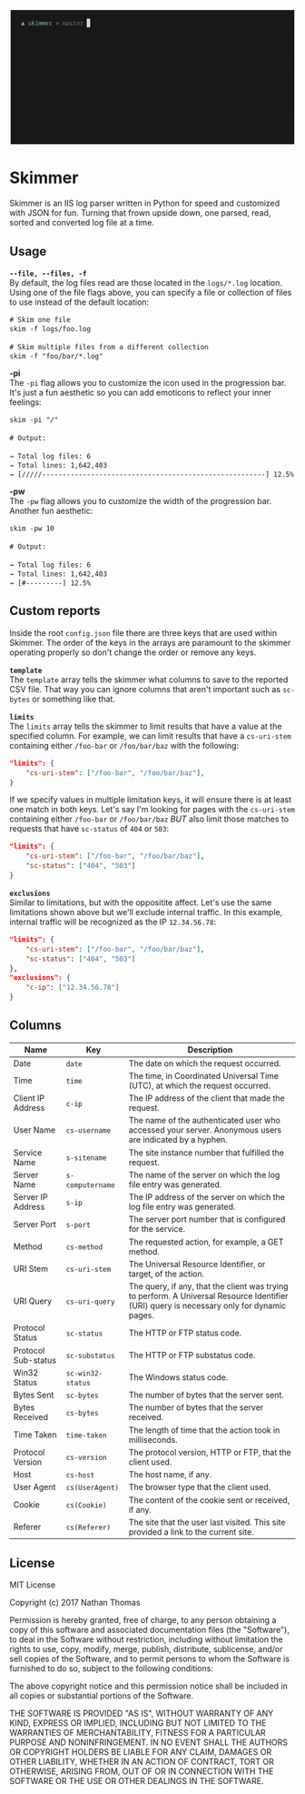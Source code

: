 <p align="center">
    <img src="demo.gif" width="500">
</p>

# Skimmer
Skimmer is an IIS log parser written in Python for speed and customized with JSON for fun. Turning that frown upside down, one parsed, read, sorted and converted log file at a time.

## Usage

**`--file, --files, -f`**  
By default, the log files read are those located in the `logs/*.log` location. Using one of the file flags above, you can specify a file or collection of files to use instead of the default location:

``` shell
# Skim one file
skim -f logs/foo.log

# Skim multiple files from a different collection
skim -f "foo/bar/*.log"
```

**-pi**  
The `-pi` flag allows you to customize the icon used in the progression bar. It's just a fun aesthetic so you can add emoticons to reflect your inner feelings:

``` shell
skim -pi "/"

# Output:

→ Total log files: 6
→ Total lines: 1,642,403
→ [/////-------------------------------------------------------] 12.5%
```

**-pw**  
The `-pw` flag allows you to customize the width of the progression bar. Another fun aesthetic:

``` shell
skim -pw 10

# Output:

→ Total log files: 6
→ Total lines: 1,642,403
→ [#---------] 12.5%
```

## Custom reports
Inside the root `config.json` file there are three keys that are used within Skimmer. The order of the keys in the arrays are paramount to the skimmer operating properly so don't change the order or remove any keys.

**`template`**  
The `template` array tells the skimmer what columns to save to the reported CSV file. That way you can ignore columns that aren't important such as `sc-bytes` or something like that.

**`limits`**  
The `limits` array tells the skimmer to limit results that have a value at the specified column. For example, we can limit results that have a `cs-uri-stem` containing either `/foo-bar` or `/foo/bar/baz` with the following:

``` json
"limits": {
    "cs-uri-stem": ["/foo-bar", "/foo/bar/baz"],
}
```

If we specify values in multiple limitation keys, it will ensure there is at least one match in both keys. Let's say I'm looking for pages with the `cs-uri-stem` containing either `/foo-bar` or `/foo/bar/baz` _BUT_ also limit those matches to requests that have `sc-status` of `404` or `503`:

``` json
"limits": {
    "cs-uri-stem": ["/foo-bar", "/foo/bar/baz"],
    "sc-status": ["404", "503"]
}
```

**`exclusions`**  
Similar to limitations, but with the oppositite affect. Let's use the same limitations shown above but we'll exclude internal traffic. In this example, internal traffic will be recognized as the IP `12.34.56.78`:

``` json
"limits": {
    "cs-uri-stem": ["/foo-bar", "/foo/bar/baz"],
    "sc-status": ["404", "503"]
},
"exclusions": {
    "c-ip": ["12.34.56.78"]
}
```

## Columns
| Name                | Key               | Description                                                                                                                                |
|---------------------|-------------------|--------------------------------------------------------------------------------------------------------------------------------------------|
| Date                | `date`            | The date on which the request occurred.                                                                                                    |
| Time                | `time`            | The time, in Coordinated Universal Time (UTC), at which the request occurred.                                                              |
| Client IP Address   | `c-ip`            | The IP address of the client that made the request.                                                                                        |
| User Name           | `cs-username`     | The name of the authenticated user who accessed your server. Anonymous users are indicated by a hyphen.                                    |
| Service Name        | `s-sitename`      | The site instance number that fulfilled the request.                                                                                       |
| Server Name         | `s-computername`  | The name of the server on which the log file entry was generated.                                                                          |
| Server IP Address   | `s-ip`            | The IP address of the server on which the log file entry was generated.                                                                    |
| Server Port         | `s-port`          | The server port number that is configured for the service.                                                                                 |
| Method              | `cs-method`       | The requested action, for example, a GET method.                                                                                           |
| URI Stem            | `cs-uri-stem`     | The Universal Resource Identifier, or target, of the action.                                                                               |
| URI Query           | `cs-uri-query`    | The query, if any, that the client was trying to perform. A Universal Resource Identifier (URI) query is necessary only for dynamic pages. |
| Protocol Status     | `sc-status`       | The HTTP or FTP status code.                                                                                                               |
| Protocol Sub-status | `sc-substatus`    | The HTTP or FTP substatus code.                                                                                                            |
| Win32 Status        | `sc-win32-status` | The Windows status code.                                                                                                                   |
| Bytes Sent          | `sc-bytes`        | The number of bytes that the server sent.                                                                                                  |
| Bytes Received      | `cs-bytes`        | The number of bytes that the server received.                                                                                              |
| Time Taken          | `time-taken`      | The length of time that the action took in milliseconds.                                                                                   |
| Protocol Version    | `cs-version`      | The protocol version, HTTP or FTP, that the client used.                                                                                   |
| Host                | `cs-host`         | The host name, if any.                                                                                                                     |
| User Agent          | `cs(UserAgent)`   | The browser type that the client used.                                                                                                     |
| Cookie              | `cs(Cookie)`      | The content of the cookie sent or received, if any.                                                                                        |
| Referer             | `cs(Referer)`     | The site that the user last visited. This site provided a link to the current site.                                                        |

## License

MIT License

Copyright (c) 2017 Nathan Thomas

Permission is hereby granted, free of charge, to any person obtaining a copy
of this software and associated documentation files (the "Software"), to deal
in the Software without restriction, including without limitation the rights
to use, copy, modify, merge, publish, distribute, sublicense, and/or sell
copies of the Software, and to permit persons to whom the Software is
furnished to do so, subject to the following conditions:

The above copyright notice and this permission notice shall be included in all
copies or substantial portions of the Software.

THE SOFTWARE IS PROVIDED "AS IS", WITHOUT WARRANTY OF ANY KIND, EXPRESS OR
IMPLIED, INCLUDING BUT NOT LIMITED TO THE WARRANTIES OF MERCHANTABILITY,
FITNESS FOR A PARTICULAR PURPOSE AND NONINFRINGEMENT. IN NO EVENT SHALL THE
AUTHORS OR COPYRIGHT HOLDERS BE LIABLE FOR ANY CLAIM, DAMAGES OR OTHER
LIABILITY, WHETHER IN AN ACTION OF CONTRACT, TORT OR OTHERWISE, ARISING FROM,
OUT OF OR IN CONNECTION WITH THE SOFTWARE OR THE USE OR OTHER DEALINGS IN THE
SOFTWARE.